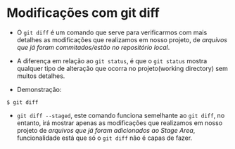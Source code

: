 # Modificações com git diff

* O `git diff` é um comando que serve para verificarmos com mais detalhes as modificações que realizamos em nosso projeto, de _arquivos que já foram commitados/estão no repositório local_.

* A diferença em relação ao `git status`, é que o `git status` mostra qualquer tipo de alteração que ocorra no projeto(working directory) sem muitos detalhes.


* Demonstração: 
```
$ git diff
```

* `git diff --staged`, este comando funciona semelhante ao `git diff`, no entanto, irá mostrar apenas as modificações que realizamos em nosso projeto de _arquivos que já foram adicionados ao Stage Area_, funcionalidade está que só o `git diff` não é capas de fazer.
